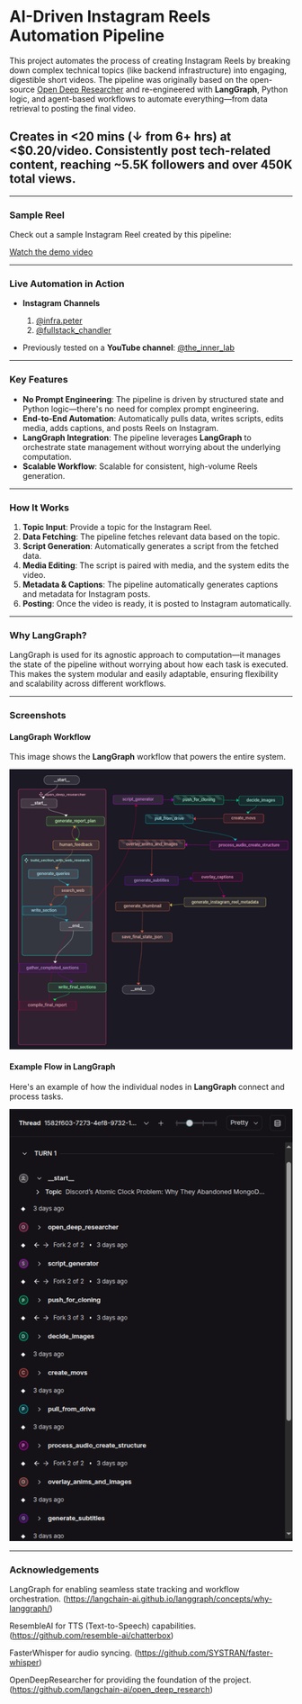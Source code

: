 # AI-Driven Instagram Reels Automation Pipeline

This project automates the process of creating Instagram Reels by breaking down complex technical topics (like backend infrastructure) into engaging, digestible short videos. The pipeline was originally based on the open-source [Open Deep Researcher](https://github.com/langchain-ai/open_deep_research) and re-engineered with **LangGraph**, Python logic, and agent-based workflows to automate everything—from data retrieval to posting the final video.

## Creates in <20 mins (↓ from 6+ hrs) at <$0.20/video. Consistently post tech-related content, reaching ~5.5K followers and over 450K total views.

---

### Sample Reel
Check out a sample Instagram Reel created by this pipeline:


[Watch the demo video](https://github.com/aditya-ladawa/infra_peter/blob/main/assets/CAPTIONED_why_uber_ditched_postgres_at_scale.mp4)

---

### Live Automation in Action

- **Instagram Channels**
  1. [@infra.peter](https://www.instagram.com/infra.peter/)  
  2. [@fullstack_chandler](https://www.instagram.com/fullstack_chandler/)  


- Previously tested on a **YouTube channel**: [@the_inner_lab](https://www.youtube.com/@the_inner_lab/shorts)

---

### Key Features

- **No Prompt Engineering**: The pipeline is driven by structured state and Python logic—there's no need for complex prompt engineering.
- **End-to-End Automation**: Automatically pulls data, writes scripts, edits media, adds captions, and posts Reels on Instagram.
- **LangGraph Integration**: The pipeline leverages **LangGraph** to orchestrate state management without worrying about the underlying computation.
- **Scalable Workflow**: Scalable for consistent, high-volume Reels generation.

---

### How It Works

1. **Topic Input**: Provide a topic for the Instagram Reel.
2. **Data Fetching**: The pipeline fetches relevant data based on the topic.
3. **Script Generation**: Automatically generates a script from the fetched data.
4. **Media Editing**: The script is paired with media, and the system edits the video.
5. **Metadata & Captions**: The pipeline automatically generates captions and metadata for Instagram posts.
6. **Posting**: Once the video is ready, it is posted to Instagram automatically.

---

### Why LangGraph?

LangGraph is used for its agnostic approach to computation—it manages the state of the pipeline without worrying about how each task is executed. This makes the system modular and easily adaptable, ensuring flexibility and scalability across different workflows.

---

### Screenshots

#### LangGraph Workflow

This image shows the **LangGraph** workflow that powers the entire system.

![LangGraph Workflow](assets/infra_peter.png)

#### Example Flow in LangGraph

Here's an example of how the individual nodes in **LangGraph** connect and process tasks.

![LangGraph Example Flow](assets/infra_peter_example_flow.png)

---

### Acknowledgements
LangGraph for enabling seamless state tracking and workflow orchestration. (https://langchain-ai.github.io/langgraph/concepts/why-langgraph/)

ResembleAI for TTS (Text-to-Speech) capabilities. (https://github.com/resemble-ai/chatterbox)

FasterWhisper for audio syncing. (https://github.com/SYSTRAN/faster-whisper)

OpenDeepResearcher for providing the foundation of the project. (https://github.com/langchain-ai/open_deep_research)


